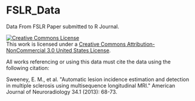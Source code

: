 FSLR_Data
=========

Data From FSLR Paper submitted to R Journal.  

<a rel="license" href="http://creativecommons.org/licenses/by-nc/3.0/us/"><img alt="Creative Commons License" style="border-width:0" src="https://i.creativecommons.org/l/by-nc/3.0/us/88x31.png" /></a><br />This work is licensed under a <a rel="license" href="http://creativecommons.org/licenses/by-nc/3.0/us/">Creative Commons Attribution-NonCommercial 3.0 United States License</a>.  

All works referencing or using this data must cite the data using the following citation:

Sweeney, E. M., et al. "Automatic lesion incidence estimation and detection in multiple sclerosis using multisequence longitudinal MRI." American Journal of Neuroradiology 34.1 (2013): 68-73.